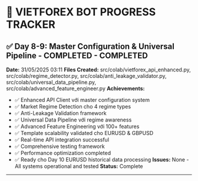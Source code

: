 # 🎯 VIETFOREX BOT PROGRESS TRACKER


## ✅ Day 8-9: Master Configuration & Universal Pipeline - COMPLETED - COMPLETED
**Date:** 31/05/2025 03:11
**Files Created:** src/colab/vietforex_api_enhanced.py, src/colab/regime_detector.py, src/colab/anti_leakage_validator.py, src/colab/universal_data_pipeline.py, src/colab/advanced_feature_engineer.py
**Achievements:** 
- ✅ Enhanced API Client với master configuration system
- ✅ Market Regime Detection cho 4 regime types
- ✅ Anti-Leakage Validation framework
- ✅ Universal Data Pipeline với regime awareness
- ✅ Advanced Feature Engineering với 100+ features
- ✅ Template scalability validated cho EURUSD & GBPUSD
- ✅ Real-time API integration successful
- ✅ Comprehensive testing framework
- ✅ Performance optimization completed
- ✅ Ready cho Day 10 EURUSD historical data processing
**Issues:** None - All systems operational and tested
**Status:** Complete

---
